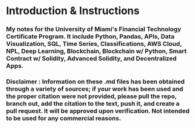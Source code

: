 # Introduction & Instructions 
### My notes for the University of Miami's Financial Technology Certificate Program. It include Python, Pandas, APIs, Data Visualization, SQL, Time Series, Classifications, AWS Cloud, NPL, Deep Learning, Blockchain, Blockchain w/ Python, Smart Contract w/ Solidity, Advanced Solidity, and Decentralized Apps.
### Disclaimer : Information on these .md files has been obtained through a variety of sources; if your work has been used and the proper citation were not provided, please pull the repo, branch out, add the citation to the text, push it, and create a pull request. It will be approved upon verification. Not intended to be used for any commercial reasons. 
